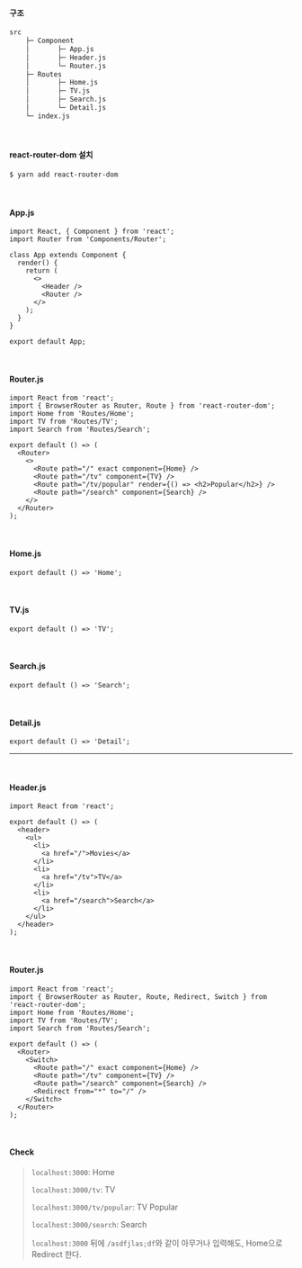 #### 구조

```bash
src
	├─ Component
	│		├─ App.js
	│		├─ Header.js
	│		└─ Router.js
	├─ Routes
	│		├─ Home.js
	│		├─ TV.js
	│		├─ Search.js
	│		└─ Detail.js
	└─ index.js
```

<br>

#### react-router-dom 설치

```bash
$ yarn add react-router-dom
```

<br>

#### App.js

```react
import React, { Component } from 'react';
import Router from 'Components/Router';

class App extends Component {
  render() {
    return (
      <>
      	<Header />
        <Router />
      </>
    );
  }
}

export default App;
```

<br>

#### Router.js

```react
import React from 'react';
import { BrowserRouter as Router, Route } from 'react-router-dom';
import Home from 'Routes/Home';
import TV from 'Routes/TV';
import Search from 'Routes/Search';

export default () => (
  <Router>
    <>
      <Route path="/" exact component={Home} />
      <Route path="/tv" component={TV} />
      <Route path="/tv/popular" render={() => <h2>Popular</h2>} />
      <Route path="/search" component={Search} />
    </>
  </Router>
);
```

<br>

#### Home.js

```react
export default () => 'Home';
```

<br>

#### TV.js

```react
export default () => 'TV';
```

<br>

#### Search.js

```react
export default () => 'Search';
```

<br>

#### Detail.js

```react
export default () => 'Detail';
```

------

<br>

#### Header.js

```react
import React from 'react';

export default () => (
  <header>
    <ul>
      <li>
        <a href="/">Movies</a>
      </li>
      <li>
        <a href="/tv">TV</a>
      </li>
      <li>
        <a href="/search">Search</a>
      </li>
    </ul>
  </header>
);
```

<br>

#### Router.js

```react
import React from 'react';
import { BrowserRouter as Router, Route, Redirect, Switch } from 'react-router-dom';
import Home from 'Routes/Home';
import TV from 'Routes/TV';
import Search from 'Routes/Search';

export default () => (
  <Router>
    <Switch>
      <Route path="/" exact component={Home} />
      <Route path="/tv" component={TV} />
      <Route path="/search" component={Search} />
      <Redirect from="*" to="/" />
    </Switch>
  </Router>
);
```

<br>

#### Check

> `localhost:3000`: Home
>
> `localhost:3000/tv`: TV
>
> `localhost:3000/tv/popular`: TV Popular
>
> `localhost:3000/search`: Search
>
> `localhost:3000` 뒤에 `/asdfjlas;df`와 같이 아무거나 입력해도, Home으로 Redirect 한다.

<br>